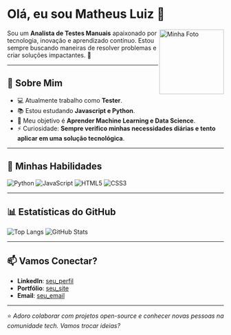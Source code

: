 # Olá, eu sou Matheus Luiz 👋

<img align="right" src="https://avatars.githubusercontent.com/u/87656104?v=4" alt="Minha Foto" width="150"/>

Sou um **Analista de Testes Manuais** apaixonado por tecnologia, inovação e aprendizado contínuo. Estou sempre buscando maneiras de resolver problemas e criar soluções impactantes. 🚀

---

## 🌟 Sobre Mim
- 💻 Atualmente trabalho como **Tester**.
- 📚 Estou estudando **Javascript e Python**.
- 🎯 Meu objetivo é **Aprender Machine Learning e Data Science**.
- ⚡ Curiosidade: **Sempre verifico minhas necessidades diárias e tento aplicar em uma solução tecnológica**.

---

## 🚀 Minhas Habilidades

![Python](https://img.shields.io/badge/Python-3776AB?style=for-the-badge&logo=python&logoColor=white)
![JavaScript](https://img.shields.io/badge/JavaScript-F7DF1E?style=for-the-badge&logo=javascript&logoColor=black)
![HTML5](https://img.shields.io/badge/HTML5-E34F26?style=for-the-badge&logo=html5&logoColor=white)
![CSS3](https://img.shields.io/badge/CSS3-1572B6?style=for-the-badge&logo=css3&logoColor=white)

---

## 📊 Estatísticas do GitHub

![Top Langs](https://github-readme-stats.vercel.app/api/top-langs/?username=seu_usuario&layout=compact&theme=tokyonight)
![GitHub Stats](https://github-readme-stats.vercel.app/api?username=seu_usuario&show_icons=true&theme=tokyonight)

---

## 📫 Vamos Conectar?

- **LinkedIn**: [seu_perfil](https://linkedin.com/in/seu_perfil)
- **Portfólio**: [seu_site](https://seu_site.com)
- **Email**: [seu_email](mailto:seu_email@gmail.com)

---

⭐️ *Adoro colaborar com projetos open-source e conhecer novas pessoas na comunidade tech. Vamos trocar ideias?*

